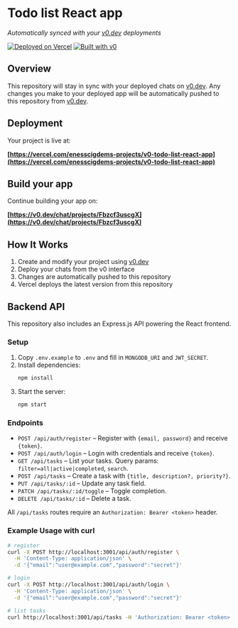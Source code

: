# Todo list React app

*Automatically synced with your [v0.dev](https://v0.dev) deployments*

[![Deployed on Vercel](https://img.shields.io/badge/Deployed%20on-Vercel-black?style=for-the-badge&logo=vercel)](https://vercel.com/enesscigdems-projects/v0-todo-list-react-app)
[![Built with v0](https://img.shields.io/badge/Built%20with-v0.dev-black?style=for-the-badge)](https://v0.dev/chat/projects/Fbzcf3uscgX)

## Overview

This repository will stay in sync with your deployed chats on [v0.dev](https://v0.dev).
Any changes you make to your deployed app will be automatically pushed to this repository from [v0.dev](https://v0.dev).

## Deployment

Your project is live at:

**[https://vercel.com/enesscigdems-projects/v0-todo-list-react-app](https://vercel.com/enesscigdems-projects/v0-todo-list-react-app)**

## Build your app

Continue building your app on:

**[https://v0.dev/chat/projects/Fbzcf3uscgX](https://v0.dev/chat/projects/Fbzcf3uscgX)**

## How It Works

1. Create and modify your project using [v0.dev](https://v0.dev)
2. Deploy your chats from the v0 interface
3. Changes are automatically pushed to this repository
4. Vercel deploys the latest version from this repository
## Backend API

This repository also includes an Express.js API powering the React frontend.

### Setup

1. Copy `.env.example` to `.env` and fill in `MONGODB_URI` and `JWT_SECRET`.
2. Install dependencies:
   ```bash
   npm install
   ```
3. Start the server:
   ```bash
   npm start
   ```

### Endpoints

- `POST /api/auth/register` – Register with `{email, password}` and receive `{token}`.
- `POST /api/auth/login` – Login with credentials and receive `{token}`.
- `GET /api/tasks` – List your tasks. Query params: `filter=all|active|completed`, `search`.
- `POST /api/tasks` – Create a task with `{title, description?, priority?}`.
- `PUT /api/tasks/:id` – Update any task field.
- `PATCH /api/tasks/:id/toggle` – Toggle completion.
- `DELETE /api/tasks/:id` – Delete a task.

All `/api/tasks` routes require an `Authorization: Bearer <token>` header.

### Example Usage with curl

```bash
# register
curl -X POST http://localhost:3001/api/auth/register \
  -H 'Content-Type: application/json' \
  -d '{"email":"user@example.com","password":"secret"}'

# login
curl -X POST http://localhost:3001/api/auth/login \
  -H 'Content-Type: application/json' \
  -d '{"email":"user@example.com","password":"secret"}'

# list tasks
curl http://localhost:3001/api/tasks -H 'Authorization: Bearer <token>'
```
